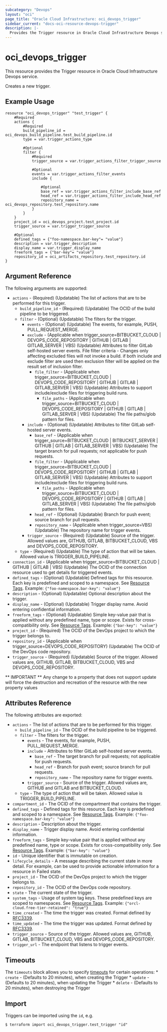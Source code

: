 ```yaml
---
subcategory: "Devops"
layout: "oci"
page_title: "Oracle Cloud Infrastructure: oci_devops_trigger"
sidebar_current: "docs-oci-resource-devops-trigger"
description: |-
  Provides the Trigger resource in Oracle Cloud Infrastructure Devops service
---
```


# oci_devops_trigger
This resource provides the Trigger resource in Oracle Cloud Infrastructure Devops service.

Creates a new trigger.


## Example Usage

```hcl
resource "oci_devops_trigger" "test_trigger" {
	#Required
	actions {
		#Required
		build_pipeline_id = oci_devops_build_pipeline.test_build_pipeline.id
		type = var.trigger_actions_type

		#Optional
		filter {
			#Required
			trigger_source = var.trigger_actions_filter_trigger_source

			#Optional
			events = var.trigger_actions_filter_events
			include {

				#Optional
				base_ref = var.trigger_actions_filter_include_base_ref
				head_ref = var.trigger_actions_filter_include_head_ref
				repository_name = oci_devops_repository.test_repository.name
			}
		}
	}
	project_id = oci_devops_project.test_project.id
	trigger_source = var.trigger_trigger_source

	#Optional
	defined_tags = {"foo-namespace.bar-key"= "value"}
	description = var.trigger_description
	display_name = var.trigger_display_name
	freeform_tags = {"bar-key"= "value"}
	repository_id = oci_artifacts_repository.test_repository.id
}
```

## Argument Reference

The following arguments are supported:

* `actions` - (Required) (Updatable) The list of actions that are to be performed for this trigger.
	* `build_pipeline_id` - (Required) (Updatable) The OCID of the build pipeline to be triggered.
	* `filter` - (Optional) (Updatable) The filters for the trigger.
		* `events` - (Optional) (Updatable) The events, for example, PUSH, PULL_REQUEST_MERGE.
		* `exclude` - (Applicable when trigger_source=BITBUCKET_CLOUD | DEVOPS_CODE_REPOSITORY | GITHUB | GITLAB | GITLAB_SERVER | VBS) (Updatable) Attributes to filter GitLab self-hosted server events. File filter criteria - Changes only affecting excluded files will not invoke a build. if both include and exclude filter are used then exclusion filter will be applied on the result set of inclusion filter.
			* `file_filter` - (Applicable when trigger_source=BITBUCKET_CLOUD | DEVOPS_CODE_REPOSITORY | GITHUB | GITLAB | GITLAB_SERVER | VBS) (Updatable) Attributes to support include/exclude files for triggering build runs.
				* `file_paths` - (Applicable when trigger_source=BITBUCKET_CLOUD | DEVOPS_CODE_REPOSITORY | GITHUB | GITLAB | GITLAB_SERVER | VBS) (Updatable) The file paths/glob pattern for files.
		* `include` - (Optional) (Updatable) Attributes to filter GitLab self-hosted server events.
			* `base_ref` - (Applicable when trigger_source=BITBUCKET_CLOUD | BITBUCKET_SERVER | GITHUB | GITLAB | GITLAB_SERVER | VBS) (Updatable) The target branch for pull requests; not applicable for push requests.
			* `file_filter` - (Applicable when trigger_source=BITBUCKET_CLOUD | DEVOPS_CODE_REPOSITORY | GITHUB | GITLAB | GITLAB_SERVER | VBS) (Updatable) Attributes to support include/exclude files for triggering build runs.
				* `file_paths` - (Applicable when trigger_source=BITBUCKET_CLOUD | DEVOPS_CODE_REPOSITORY | GITHUB | GITLAB | GITLAB_SERVER | VBS) (Updatable) The file paths/glob pattern for files.
			* `head_ref` - (Optional) (Updatable) Branch for push event; source branch for pull requests.
			* `repository_name` - (Applicable when trigger_source=VBS) (Updatable) The repository name for trigger events.
		* `trigger_source` - (Required) (Updatable) Source of the trigger. Allowed values are,  GITHUB, GITLAB, BITBUCKET_CLOUD, VBS and DEVOPS_CODE_REPOSITORY.
	* `type` - (Required) (Updatable) The type of action that will be taken. Allowed value is TRIGGER_BUILD_PIPELINE.
* `connection_id` - (Applicable when trigger_source=BITBUCKET_CLOUD | GITHUB | GITLAB | VBS) (Updatable) The OCID of the connection resource used to get details for triggered events.
* `defined_tags` - (Optional) (Updatable) Defined tags for this resource. Each key is predefined and scoped to a namespace. See [Resource Tags](https://docs.cloud.oracle.com/iaas/Content/General/Concepts/resourcetags.htm). Example: `{"foo-namespace.bar-key": "value"}`
* `description` - (Optional) (Updatable) Optional description about the trigger.
* `display_name` - (Optional) (Updatable) Trigger display name. Avoid entering confidential information.
* `freeform_tags` - (Optional) (Updatable) Simple key-value pair that is applied without any predefined name, type or scope. Exists for cross-compatibility only.  See [Resource Tags](https://docs.cloud.oracle.com/iaas/Content/General/Concepts/resourcetags.htm). Example: `{"bar-key": "value"}`
* `project_id` - (Required) The OCID of the DevOps project to which the trigger belongs to.
* `repository_id` - (Applicable when trigger_source=DEVOPS_CODE_REPOSITORY) (Updatable) The OCID of the DevOps code repository.
* `trigger_source` - (Required) (Updatable) Source of the trigger. Allowed values are,  GITHUB, GITLAB, BITBUCKET_CLOUD, VBS and DEVOPS_CODE_REPOSITORY.


** IMPORTANT **
Any change to a property that does not support update will force the destruction and recreation of the resource with the new property values

## Attributes Reference

The following attributes are exported:

* `actions` - The list of actions that are to be performed for this trigger.
	* `build_pipeline_id` - The OCID of the build pipeline to be triggered.
	* `filter` - The filters for the trigger.
		* `events` - The events, for example, PUSH, PULL_REQUEST_MERGE.
		* `include` - Attributes to filter GitLab self-hosted server events.
			* `base_ref` - The target branch for pull requests; not applicable for push requests.
			* `head_ref` - Branch for push event; source branch for pull requests.
			* `repository_name` - The repository name for trigger events.
		* `trigger_source` - Source of the trigger. Allowed values are, GITHUB and GITLAB and BITBUCKET_CLOUD.
	* `type` - The type of action that will be taken. Allowed value is TRIGGER_BUILD_PIPELINE.
* `compartment_id` - The OCID of the compartment that contains the trigger.
* `defined_tags` - Defined tags for this resource. Each key is predefined and scoped to a namespace. See [Resource Tags](https://docs.cloud.oracle.com/iaas/Content/General/Concepts/resourcetags.htm). Example: `{"foo-namespace.bar-key": "value"}`
* `description` - Description about the trigger.
* `display_name` - Trigger display name. Avoid entering confidential information.
* `freeform_tags` - Simple key-value pair that is applied without any predefined name, type or scope. Exists for cross-compatibility only.  See [Resource Tags](https://docs.cloud.oracle.com/iaas/Content/General/Concepts/resourcetags.htm). Example: `{"bar-key": "value"}`
* `id` - Unique identifier that is immutable on creation.
* `lifecycle_details` - A message describing the current state in more detail. For example, can be used to provide actionable information for a resource in Failed state.
* `project_id` - The OCID of the DevOps project to which the trigger belongs to.
* `repository_id` - The OCID of the DevOps code repository.
* `state` - The current state of the trigger.
* `system_tags` - Usage of system tag keys. These predefined keys are scoped to namespaces. See [Resource Tags](https://docs.cloud.oracle.com/iaas/Content/General/Concepts/resourcetags.htm). Example: `{"orcl-cloud.free-tier-retained": "true"}`
* `time_created` - The time the trigger was created. Format defined by [RFC3339](https://datatracker.ietf.org/doc/html/rfc3339).
* `time_updated` - The time the trigger was updated. Format defined by [RFC3339](https://datatracker.ietf.org/doc/html/rfc3339).
* `trigger_source` - Source of the trigger. Allowed values are, GITHUB, GITLAB, BITBUCKET_CLOUD, VBS and DEVOPS_CODE_REPOSITORY.
* `trigger_url` - The endpoint that listens to trigger events.

## Timeouts

The `timeouts` block allows you to specify [timeouts](https://registry.terraform.io/providers/oracle/oci/latest/docs/guides/changing_timeouts) for certain operations:
	* `create` - (Defaults to 20 minutes), when creating the Trigger
	* `update` - (Defaults to 20 minutes), when updating the Trigger
	* `delete` - (Defaults to 20 minutes), when destroying the Trigger


## Import

Triggers can be imported using the `id`, e.g.

```
$ terraform import oci_devops_trigger.test_trigger "id"
```

